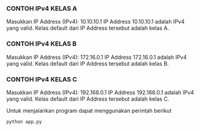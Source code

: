 ### CONTOH IPv4 KELAS A

Masukkan IP Address (IPv4): 10.10.10.1
IP Address 10.10.10.1 adalah IPv4 yang valid.
Kelas default dari IP Address tersebut adalah kelas A.

### CONTOH IPv4 KELAS B

Masukkan IP Address (IPv4): 172.16.0.1
IP Address 172.16.0.1 adalah IPv4 yang valid.
Kelas default dari IP Address tersebut adalah kelas B.

### CONTOH IPv4 KELAS C

Masukkan IP Address (IPv4): 192.168.0.1
IP Address 192.168.0.1 adalah IPv4 yang valid.
Kelas default dari IP Address tersebut adalah kelas C.

Untuk menjalankan program dapat menggunakan perintah berikut

```bash
python app.py
```
